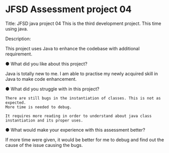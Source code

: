 #  JFSD Assessment project 04

Title: JFSD java project 04
This is the third development project. This time using java.

Description:
 
This project uses Java to enhance the codebase with additional requirement.
 

●	What did you like about this project?

 Java is totally new to me. I am able to practise my newly acquired skill in Java to make code enhancement.
 
●	What did you struggle with in this project?
    
    There are still bugs in the instantiation of classes. This is not as expected.
    More time is needed to debug. 
   
    It requires more reading in order to understand about java class instantiation and its proper uses. 

●	What would make your experience with this assessment better?

If more time were given, it would be better for me to debug and find out the cause of the issue causing the bugs.


